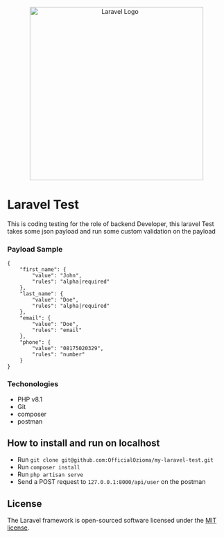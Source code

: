 <p align="center"><a href="https://laravel.com" target="_blank"><img src="https://raw.githubusercontent.com/laravel/art/master/logo-lockup/5%20SVG/2%20CMYK/1%20Full%20Color/laravel-logolockup-cmyk-red.svg" width="400" alt="Laravel Logo"></a></p>

# Laravel Test

This is coding testing for the role of backend Developer, this laravel Test takes some json payload and run some custom validation on the payload
### Payload Sample

```
{
    "first_name": {
        "value": "John",
        "rules": "alpha|required"
    },
    "last_name": {
        "value": "Doe",
        "rules": "alpha|required"
    },
    "email": {
        "value": "Doe",
        "rules": "email"
    },
    "phone": {
        "value": "08175020329",
        "rules": "number"
    }
}
```

### Techonologies

- PHP v8.1
- Git
- composer
- postman

## How to install and run on localhost

- Run `git clone git@github.com:OfficialOzioma/my-laravel-test.git`
- Run `composer install`
- Run `php artisan serve`
- Send a POST request to `127.0.0.1:8000/api/user` on the postman

## License

The Laravel framework is open-sourced software licensed under the [MIT license](https://opensource.org/licenses/MIT).
